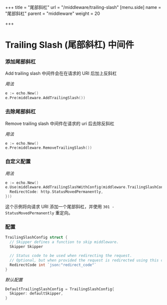 +++
title = "尾部斜杠"
url = "/middleware/trailing-slash"
[menu.side]
  name = "尾部斜杠"
  parent = "middleware"
  weight = 20

+++

# Trailing Slash (尾部斜杠) 中间件

### 添加尾部斜杠

Add trailing slash 中间件会在在请求的 URI 后加上反斜杠

*用法*

```go
e := echo.New()
e.Pre(middleware.AddTrailingSlash())
```

### 去除尾部斜杠

Remove trailing slash 中间件在请求的 uri 后去除反斜杠

*用法*

```go
e := echo.New()
e.Pre(middleware.RemoveTrailingSlash())
```

### 自定义配置

*用法*

```go
e := echo.New()
e.Use(middleware.AddTrailingSlashWithConfig(middleware.TrailingSlashConfig{
  RedirectCode: http.StatusMovedPermanently,
}))
```

这个示例将向请求 URI 添加一个尾部斜杠，并使用 `301 - StatusMovedPermanently` 重定向。

###  配置

```go
TrailingSlashConfig struct {
  // Skipper defines a function to skip middleware.
  Skipper Skipper

  // Status code to be used when redirecting the request.
  // Optional, but when provided the request is redirected using this code.
  RedirectCode int `json:"redirect_code"`
}
```

*默认配置*

```go
DefaultTrailingSlashConfig = TrailingSlashConfig{
  Skipper: defaultSkipper,
}
```
